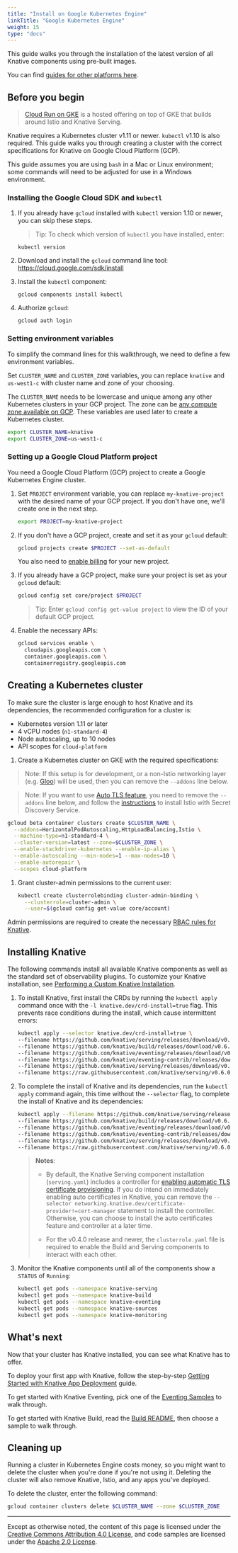```yaml
---
title: "Install on Google Kubernetes Engine"
linkTitle: "Google Kubernetes Engine"
weight: 15
type: "docs"
---
```


This guide walks you through the installation of the latest version of all
Knative components using pre-built images.

You can find [guides for other platforms here](./README.md).

## Before you begin

> [Cloud Run on GKE](https://cloud.google.com/run/docs/gke/setup) is a hosted
> offering on top of GKE that builds around Istio and Knative Serving.

Knative requires a Kubernetes cluster v1.11 or newer. `kubectl` v1.10 is also
required. This guide walks you through creating a cluster with the correct
specifications for Knative on Google Cloud Platform (GCP).

This guide assumes you are using `bash` in a Mac or Linux environment; some
commands will need to be adjusted for use in a Windows environment.

### Installing the Google Cloud SDK and `kubectl`

1. If you already have `gcloud` installed with `kubectl` version 1.10 or newer,
   you can skip these steps.

   > Tip: To check which version of `kubectl` you have installed, enter:

   ```
   kubectl version
   ```

1. Download and install the `gcloud` command line tool:
   https://cloud.google.com/sdk/install

1. Install the `kubectl` component:
   ```
   gcloud components install kubectl
   ```
1. Authorize `gcloud`:
   ```
   gcloud auth login
   ```

### Setting environment variables

To simplify the command lines for this walkthrough, we need to define a few
environment variables.

Set `CLUSTER_NAME` and `CLUSTER_ZONE` variables, you can replace `knative` and
`us-west1-c` with cluster name and zone of your choosing.

The `CLUSTER_NAME` needs to be lowercase and unique among any other Kubernetes
clusters in your GCP project. The zone can be
[any compute zone available on GCP](https://cloud.google.com/compute/docs/regions-zones/#available).
These variables are used later to create a Kubernetes cluster.

```bash
export CLUSTER_NAME=knative
export CLUSTER_ZONE=us-west1-c
```

### Setting up a Google Cloud Platform project

You need a Google Cloud Platform (GCP) project to create a Google Kubernetes
Engine cluster.

1. Set `PROJECT` environment variable, you can replace `my-knative-project` with
   the desired name of your GCP project. If you don't have one, we'll create one
   in the next step.

   ```bash
   export PROJECT=my-knative-project
   ```

1. If you don't have a GCP project, create and set it as your `gcloud` default:

   ```bash
   gcloud projects create $PROJECT --set-as-default
   ```

   You also need to
   [enable billing](https://cloud.google.com/billing/docs/how-to/manage-billing-account)
   for your new project.

1. If you already have a GCP project, make sure your project is set as your
   `gcloud` default:

   ```bash
   gcloud config set core/project $PROJECT
   ```

   > Tip: Enter `gcloud config get-value project` to view the ID of your default
   > GCP project.

1. Enable the necessary APIs:

   ```bash
   gcloud services enable \
     cloudapis.googleapis.com \
     container.googleapis.com \
     containerregistry.googleapis.com
   ```

## Creating a Kubernetes cluster

To make sure the cluster is large enough to host Knative and its dependencies,
the recommended configuration for a cluster is:

- Kubernetes version 1.11 or later
- 4 vCPU nodes (`n1-standard-4`)
- Node autoscaling, up to 10 nodes
- API scopes for `cloud-platform`

1. Create a Kubernetes cluster on GKE with the required specifications:

> Note: If this setup is for development, or a non-Istio networking layer (e.g.
> [Gloo](./Knative-with-Gloo.md)) will be used, then you can remove the
> `--addons` line below.

> Note: If you want to use [Auto TLS feature](../serving/using-auto-tls.md), you
> need to remove the `--addons` line below, and follow the
> [instructions](installing-istio.md) to install Istio with Secret Discovery
> Service.

```bash
gcloud beta container clusters create $CLUSTER_NAME \
  --addons=HorizontalPodAutoscaling,HttpLoadBalancing,Istio \
  --machine-type=n1-standard-4 \
  --cluster-version=latest --zone=$CLUSTER_ZONE \
  --enable-stackdriver-kubernetes --enable-ip-alias \
  --enable-autoscaling --min-nodes=1 --max-nodes=10 \
  --enable-autorepair \
  --scopes cloud-platform
```

1. Grant cluster-admin permissions to the current user:

   ```bash
   kubectl create clusterrolebinding cluster-admin-binding \
     --clusterrole=cluster-admin \
     --user=$(gcloud config get-value core/account)
   ```

Admin permissions are required to create the necessary
[RBAC rules for Knative](https://istio.io/docs/concepts/security/rbac/).

## Installing Knative

The following commands install all available Knative components as well as the
standard set of observability plugins. To customize your Knative installation,
see [Performing a Custom Knative Installation](./Knative-custom-install.md).

1. To install Knative, first install the CRDs by running the `kubectl apply`
   command once with the `-l knative.dev/crd-install=true` flag. This prevents
   race conditions during the install, which cause intermittent errors:

   ```bash
   kubectl apply --selector knative.dev/crd-install=true \
   --filename https://github.com/knative/serving/releases/download/v0.6.0/serving.yaml \
   --filename https://github.com/knative/build/releases/download/v0.6.0/build.yaml \
   --filename https://github.com/knative/eventing/releases/download/v0.6.0/release.yaml \
   --filename https://github.com/knative/eventing-contrib/releases/download/v0.6.0/eventing-sources.yaml \
   --filename https://github.com/knative/serving/releases/download/v0.6.0/monitoring.yaml \
   --filename https://raw.githubusercontent.com/knative/serving/v0.6.0/third_party/config/build/clusterrole.yaml
   ```

1. To complete the install of Knative and its dependencies, run the
   `kubectl apply` command again, this time without the `--selector` flag, to
   complete the install of Knative and its dependencies:

   ```bash
   kubectl apply --filename https://github.com/knative/serving/releases/download/v0.6.0/serving.yaml --selector networking.knative.dev/certificate-provider!=cert-manager \
   --filename https://github.com/knative/build/releases/download/v0.6.0/build.yaml \
   --filename https://github.com/knative/eventing/releases/download/v0.6.0/release.yaml \
   --filename https://github.com/knative/eventing-contrib/releases/download/v0.6.0/eventing-sources.yaml \
   --filename https://github.com/knative/serving/releases/download/v0.6.0/monitoring.yaml \
   --filename https://raw.githubusercontent.com/knative/serving/v0.6.0/third_party/config/build/clusterrole.yaml
   ```

   > **Notes**:
   >
   > - By default, the Knative Serving component installation (`serving.yaml`)
   >   includes a controller for
   >   [enabling automatic TLS certificate provisioning](../serving/using-auto-tls.md).
   >   If you do intend on immediately enabling auto certificates in Knative,
   >   you can remove the
   >   `--selector networking.knative.dev/certificate-provider!=cert-manager`
   >   statement to install the controller. Otherwise, you can choose to install
   >   the auto certificates feature and controller at a later time.
   >
   > - For the v0.4.0 release and newer, the `clusterrole.yaml` file is required
   >   to enable the Build and Serving components to interact with each other.

1. Monitor the Knative components until all of the components show a `STATUS` of
   `Running`:

   ```bash
   kubectl get pods --namespace knative-serving
   kubectl get pods --namespace knative-build
   kubectl get pods --namespace knative-eventing
   kubectl get pods --namespace knative-sources
   kubectl get pods --namespace knative-monitoring
   ```

## What's next

Now that your cluster has Knative installed, you can see what Knative has to
offer.

To deploy your first app with Knative, follow the step-by-step
[Getting Started with Knative App Deployment](./getting-started-knative-app.md)
guide.

To get started with Knative Eventing, pick one of the
[Eventing Samples](../eventing/samples/) to walk through.

To get started with Knative Build, read the [Build README](../build/README.md),
then choose a sample to walk through.

## Cleaning up

Running a cluster in Kubernetes Engine costs money, so you might want to delete
the cluster when you're done if you're not using it. Deleting the cluster will
also remove Knative, Istio, and any apps you've deployed.

To delete the cluster, enter the following command:

```bash
gcloud container clusters delete $CLUSTER_NAME --zone $CLUSTER_ZONE
```

---

Except as otherwise noted, the content of this page is licensed under the
[Creative Commons Attribution 4.0 License](https://creativecommons.org/licenses/by/4.0/),
and code samples are licensed under the
[Apache 2.0 License](https://www.apache.org/licenses/LICENSE-2.0).
